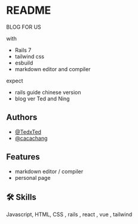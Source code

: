 # README

BLOG FOR US 

with 
  * Rails 7
  * tailwind css 
  * esbuild
  * markdown editor and compiler
  
expect 
  * rails guide chinese version
  * blog ver Ted and Ning


## Authors

- [@TedxTed](https://github.com/TedxTed)
- [@cacachang](https://github.com/cacachang)

## Features

- markdown editor / compiler
- personal page



## 🛠 Skills
Javascript, HTML, CSS , rails , react , vue , tailwind 